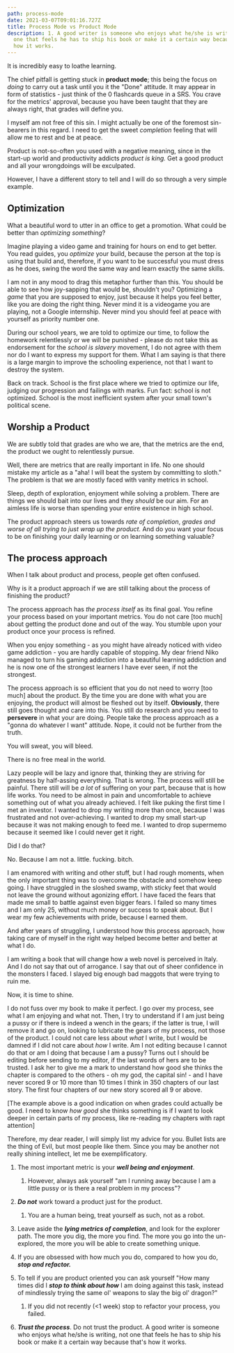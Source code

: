 ```yaml
---
path: process-mode
date: 2021-03-07T09:01:16.727Z
title: Process Mode vs Product Mode
description: 1. A good writer is someone who enjoys what he/she is writing, not
  one that feels he has to ship his book or make it a certain way because that's
  how it works.
---
```

It is incredibly easy to loathe learning.

The chief pitfall is getting stuck in **product mode**; this being the focus on *doing* to carry out a task until you it the "Done" attitude. It may appear in form of statistics - just think of the 0 flashcards queue in a SRS. You crave for the metrics' approval, because you have been taught that they are always right, that grades will define you. 

I myself am not free of this sin. I might actually be one of the foremost sin-bearers in this regard. I need to get the sweet *completion* feeling that will allow me to rest and be at peace.

Product is not-so-often you used with a negative meaning, since in the start-up world and productivity addicts *product is king.* Get a good product and all your wrongdoings will be exculpated. 

However, I have a different story to tell and I will do so through a very simple example.

## Optimization

What a beautiful word to utter in an office to get a promotion. What could be better than *optimizing something*?

Imagine playing a video game and training for hours on end to get better. You read guides, you *optimize* your build, because the person at the top is using that build and, therefore, if you want to be successful you must dress as he does, swing the word the same way and learn exactly the same skills. 

I am not in any mood to drag this metaphor further than this. You should be able to see how joy-sapping that would be, shouldn't you? Optimizing a *game* that you are supposed to enjoy, just because it helps you feel better, like you are doing the right thing. Never mind it is a videogame you are playing, not a Google internship. Never mind you should feel at peace with yourself as priority number one. 

During our school years, we are told to optimize our time, to follow the homework relentlessly or we will be punished - please do not take this as endorsement for the *school is slavery* movement, I do not agree with them nor do I want to express my support for them. What I am saying is that there is a large margin to improve the schooling experience, not that I want to destroy the system. 

Back on track. School is the first place where we tried to optimize our life, judging our progression and failings with marks. Fun fact: school is not optimized. School is the most inefficient system after your small town's political scene. 

## Worship a Product

We are subtly told that grades are who we are, that the metrics are the end, the product we ought to relentlessly pursue. 

Well, there are metrics that are really important in life. No one should mistake my article as a "aha! I will beat the system by committing to sloth." The problem is that we are mostly faced with vanity metrics in school. 

Sleep, depth of exploration, enjoyment while solving a problem. There are things we should bait into our lives and they *should* be our aim. For an aimless life is worse than spending your entire existence in high school. 

The product approach steers us towards *rate of* *completion*, *grades and worse of all trying to just wrap up the product.* And do you want your focus to be on finishing your daily learning or on learning something valuable?

## The process approach

When I talk about product and process, people get often confused. 

Why is it a product approach if we are still talking about the process of finishing the product?

The process approach has *the process itself* as its final goal. You refine your process based on your important metrics. You do not care \[too much] about getting the product done and out of the way. You stumble upon your product once your process is refined. 

When you enjoy something - as you might have already noticed with video game addiction - you are hardly capable of stopping. My dear friend Niko managed to turn his gaming addiction into a beautiful learning addiction and he is now one of the strongest learners I have ever seen, if not the strongest. 

The process approach is so efficient that you do not need to worry \[too much] about the product. By the time you are done with what you are enjoying, the product will almost be fleshed out by itself. **Obviously**, there still goes thought and care into this. You still do research and you need to **persevere** in what your are doing. People take the process approach as a "gonna do whatever I want" attitude. Nope, it could not be further from the truth.

You will sweat, you will bleed. 

There is no free meal in the world.

Lazy people will be lazy and ignore that, thinking they are striving for greatness by half-assing everything. That is wrong. The process will still be painful. There still will be *a lot* of suffering on your part, because that is how life works. You need to be almost in pain and uncomfortable to achieve something out of what you already achieved. I felt like puking the first time I met an investor. I wanted to drop my writing more than once, because I was frustrated and not over-achieving. I wanted to drop my small start-up because it was not making enough to feed me. I wanted to drop supermemo because it seemed like I could never get it right.

Did I do that?

No. Because I am not a. little. fucking. bitch.

I am enamored with writing and other stuff, but I had rough moments, when the only important thing was to overcome the obstacle and somehow keep going. I have struggled in the sloshed swamp, with sticky feet that would not leave the ground without agonizing effort. I have faced the fears that made me small to battle against even bigger fears. I failed so many times and I am only 25, without much money or success to speak about. But I wear my few achievements with pride, because I earned them. 

And after years of struggling, I understood how this process approach, how taking care of myself in the right way helped become better and better at what I do. 

I am writing a book that will change how a web novel is perceived in Italy. And I do not say that out of arrogance. I say that out of sheer confidence in the monsters I faced. I slayed big enough bad maggots that were trying to ruin me.

Now, it is time to shine. 

I do not fuss over my book to make it perfect. I go over my process, see what I am enjoying and what not. Then, I try to understand if I am just being a pussy or if there is indeed a wench in the gears; if the latter is true, I will remove it and go on, looking to lubricate the gears of my process, not those of the product. I could not care less about *what* I write, but I would be damned if I did not care about *how* I write. Am I not editing because I cannot do that or am I doing that because I am a pussy? Turns out I should be editing before sending to my editor, if the last words of hers are to be trusted. I ask her to give me a mark to understand how good she thinks the chapter is compared to the others - oh my god, the capital sin! - and I have never scored 9 or 10 more than 10 times I think in 350 chapters of our last story. The first four chapters of our new story scored all 9 or above. 

[The example above is a good indication on when grades could actually be good. I need to know *how good* she thinks something is if I want to look deeper in certain parts of my process, like re-reading my chapters with rapt attention]

Therefore, my dear reader, I will simply list my advice for you. Bullet lists are the thing of Evil, but most people like them. Since you may be another not really shining intellect, let me be exemplificatory. 

1. The most important metric is your ***well being and enjoyment***.

   1. However, always ask yourself "am I running away because I am a little pussy or is there a real problem in my process"?
2. ***Do not*** work toward a product just for the product. 

   1. You are a human being, treat yourself as such, not as a robot.
3. Leave aside the ***lying metrics of completion***, and look for the explorer path. The more you dig, the more you find. The more you go into the un-explored, the more you will be able to create something unique.
4. If you are obsessed with how much you do, compared to how you do, ***stop and refactor.*** 
5. To tell if you are product oriented you can ask yourself "How many times did I ***stop to think about how*** I am doing against this task, instead of mindlessly trying the same ol' weapons to slay the big ol' dragon?"

   1. If you did not recently (<1 week) stop to refactor your process, you failed.
6. ***Trust the process***. Do not trust the product. A good writer is someone who enjoys what he/she is writing, not one that feels he has to ship his book or make it a certain way because that's how it works.